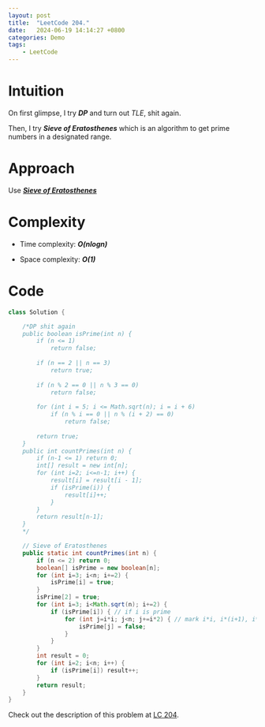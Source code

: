 ```yaml
---
layout: post
title:  "LeetCode 204."
date:   2024-06-19 14:14:27 +0800
categories: Demo
tags: 
    - LeetCode
---
```


# Intuition
On first glimpse, I try ***DP*** and turn out *TLE*, shit again.

Then, I try ***Sieve of Eratosthenes*** which is an algorithm to get prime numbers in a designated range.

# Approach
Use [***Sieve of Eratosthenes***](https://owenrrr.github.io/jekyll/update/Prime-Number/)

# Complexity
- Time complexity: ***O(nlogn)***

- Space complexity: ***O(1)***

# Code
```java
class Solution {

    /*DP shit again
    public boolean isPrime(int n) {
        if (n <= 1)
            return false;
 
        if (n == 2 || n == 3)
            return true;
 
        if (n % 2 == 0 || n % 3 == 0)
            return false;
 
        for (int i = 5; i <= Math.sqrt(n); i = i + 6)
            if (n % i == 0 || n % (i + 2) == 0)
                return false;
 
        return true;
    }
    public int countPrimes(int n) {
        if (n-1 <= 1) return 0;
        int[] result = new int[n];
        for (int i=2; i<=n-1; i++) {
            result[i] = result[i - 1];
            if (isPrime(i)) {
                result[i]++;
            }
        }
        return result[n-1];
    }
    */

    // Sieve of Eratosthenes
    public static int countPrimes(int n) {
        if (n <= 2) return 0;
        boolean[] isPrime = new boolean[n];
        for (int i=3; i<n; i+=2) {
            isPrime[i] = true;
        }
        isPrime[2] = true;
        for (int i=3; i<Math.sqrt(n); i+=2) {
            if (isPrime[i]) { // if i is prime
                for (int j=i*i; j<n; j+=i*2) { // mark i*i, i*(i+1), i*(i+2),... as non-prime
                    isPrime[j] = false;
                }
            }
        }
        int result = 0;
        for (int i=2; i<n; i++) {
            if (isPrime[i]) result++;
        }
        return result;
    }
}
```

Check out the description of this problem at [LC 204][LC-204].

[LC-204]: https://leetcode.com/problems/count-primes/description/
